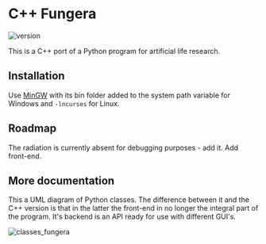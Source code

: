 # C++ Fungera

![version](https://img.shields.io/badge/version-0.1-informational)

This is a C++ port of a Python program for artificial life research.

## Installation

Use [MinGW](https://www.msys2.org/) with its bin folder added to the system path variable for Windows and ```-lncurses``` for Linux.

## Roadmap

The radiation is currently absent for debugging purposes - add it. Add front-end.

## More documentation

This a UML diagram of Python classes. The difference between it and the C++ version is that in the latter the front-end in no longer the integral part of the program. It's backend is an API ready for use with different GUI's.

![classes_fungera](https://github.com/kenticent/cppfungera/blob/master/images/classes_fungera.png)
